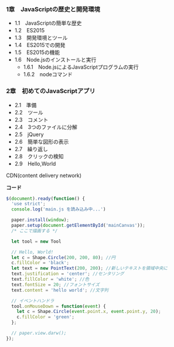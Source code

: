 ### 1章　JavaScriptの歴史と開発環境
  - 1.1　JavaScriptの簡単な歴史
  - 1.2　ES2015
  - 1.3　開発環境とツール
  - 1.4　ES2015での開発
  - 1.5　ES2015の機能
  - 1.6　Node.jsのインストールと実行
      - 1.6.1　Node.jsによるJavaScriptプログラムの実行
      - 1.6.2　nodeコマンド


### 2章　初めてのJavaScriptアプリ
  - 2.1　準備
  - 2.2　ツール
  - 2.3　コメント
  - 2.4　3つのファイルに分解
  - 2.5　jQuery
  - 2.6　簡単な図形の表示
  - 2.7　繰り返し
  - 2.8　クリックの検知
  - 2.9　Hello,World


CDN(content delivery network)


**コード**

```js
$(document).ready(function() {
  'use strict';
  console.log('main.js を読み込み中...')

  paper.install(window);
  paper.setup(document.getElementById('mainCanvas'));
  /* ここで描画する */

  let tool = new Tool

  // Hello, World!
  let c = Shape.Circle(200, 200, 80); //円
  c.fillColor = 'black';
  let text = new PointText(200, 200); //新しいテキストを領域中央に
  text.justification = 'center'; //センタリング
  text.fillColor = 'white'; //色
  text.fontSize = 20; //フォントサイズ
  text.content = 'hello world'; //文字列

  // イベントハンドラ
  tool.onMouseDown = function(event) {
    let c = Shape.Circle(event.point.x, event.point.y, 20);
    c.fillColor = 'green';
  };

  // paper.view.darw();
});
```